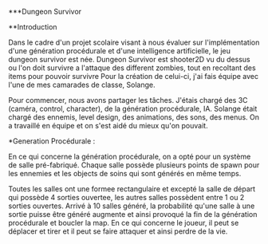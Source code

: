***Dungeon Survivor

**Introduction

Dans le cadre d'un projet scolaire visant à nous évaluer sur l'implémentation d'une génération procédurale et d'une intelligence artificielle, le jeu dungeon survivor est née.
Dungeon Survivor est shooter2D vu du dessus ou l'on doit survivre a l'attaque des different zombies, tout en recoltant des items pour pouvoir survivre
Pour la création de celui-ci, j'ai fais équipe avec l'une de mes camarades de classe, Solange.

Pour commencer, nous avons partager les tâches. J'étais chargé des 3C (caméra, control, character), de la génération procédurale, IA. Solange était chargé des ennemis, level design, des animations, des sons, des menus. On a travaillé en équipe et on s'est aidé du mieux qu'on pouvait.

*Generation Procédurale :

En ce qui concerne la génération procédurale, on a opté pour un système de salle pré-fabriqué. Chaque salle possède plusieurs points de spawn pour les ennemies et les objects de soins qui sont générés en même temps.

Toutes les salles ont une formee rectangulaire et excepté la salle de départ qui possède 4 sorties ouvertee, les autres salles possèdent entre 1 ou 2 sorties ouvertes.
Arrivé à 10 salles généré, la probabilité qu'une salle à une sortie puisse être généré augmente et ainsi provoqué la fin de la génération procédurale et boucler la map.
En ce qui concerne le joueur, il peut se déplacer et tirer et il peut se faire attaquer et ainsi perdre de la vie.
